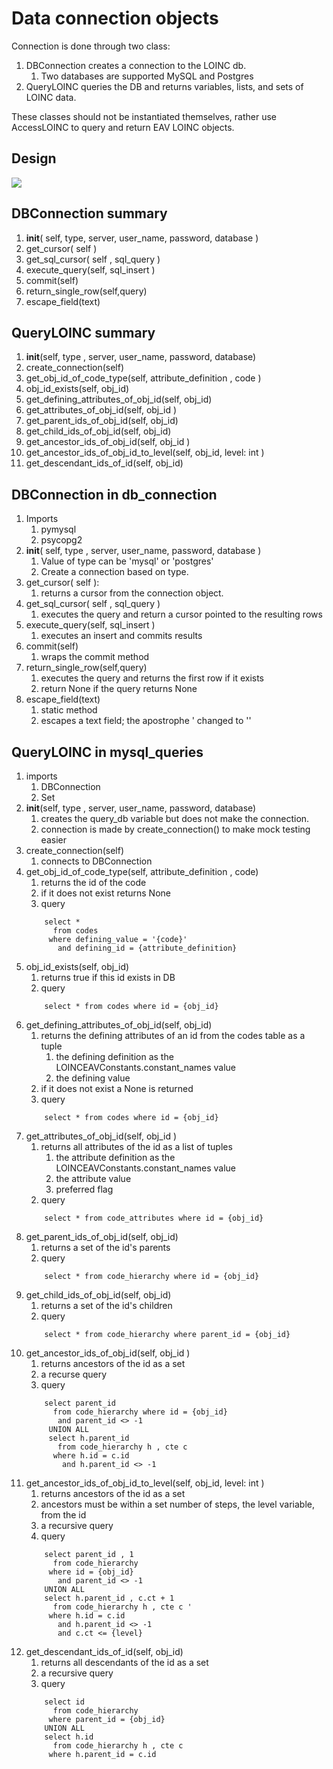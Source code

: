# Data connection objects<br>
Connection is done through two class:<br>
1. DBConnection creates a connection to the LOINC db.<br>
   1. Two databases are supported MySQL and Postgres
2. QueryLOINC queries the DB and returns variables, lists, and sets of LOINC data.<br>

These classes should not be instantiated themselves, rather use AccessLOINC to query and return EAV LOINC objects.<br>


## Design

![](db_connection.png)

## DBConnection summary
1. __init__( self, type, server, user_name, password, database )
2. get_cursor( self )
3. get_sql_cursor( self , sql_query )
4. execute_query(self, sql_insert )
5. commit(self)
6. return_single_row(self,query)
7. escape_field(text)

## QueryLOINC summary
1. __init__(self, type , server, user_name, password, database)
2. create_connection(self)
3. get_obj_id_of_code_type(self, attribute_definition , code )
4. obj_id_exists(self, obj_id)
5. get_defining_attributes_of_obj_id(self, obj_id)
6. get_attributes_of_obj_id(self, obj_id )
7. get_parent_ids_of_obj_id(self, obj_id)
8. get_child_ids_of_obj_id(self, obj_id)
9. get_ancestor_ids_of_obj_id(self, obj_id )
10. get_ancestor_ids_of_obj_id_to_level(self, obj_id, level: int )
11. get_descendant_ids_of_id(self, obj_id)


## DBConnection in db_connection
1. Imports 
    1. pymysql
    2. psycopg2
2. __init__( self, type , server, user_name, password, database )
    1. Value of type can be 'mysql' or 'postgres'
    2. Create a connection based on type.
3. get_cursor( self ):
    1. returns a cursor from the connection object. 
4. get_sql_cursor( self , sql_query )
    1. executes the query and return a cursor pointed to the resulting rows
5. execute_query(self, sql_insert )
    1. executes an insert and commits results
6. commit(self)
    1. wraps the commit method
7. return_single_row(self,query)
    1. executes the query and returns the first row if it exists
    2. return None if the query returns None
8. escape_field(text)
    1. static method
    2. escapes a text field; the apostrophe ' changed to ''

## QueryLOINC in mysql_queries
1. imports
    1. DBConnection
    2. Set
2. __init__(self, type , server, user_name, password, database)
    1. creates the query_db variable but does not make the connection.
    2. connection is made by create_connection() to make mock testing easier
3. create_connection(self)
    1. connects to DBConnection 
4. get_obj_id_of_code_type(self, attribute_definition , code)
    1. returns the id of the code
    2. if it does not exist returns None
    3. query
    ```
        select * 
          from codes 
         where defining_value = '{code}' 
           and defining_id = {attribute_definition}
     ```
5. obj_id_exists(self, obj_id)
    1. returns true if this id exists in DB
    2. query
    ```
        select * from codes where id = {obj_id}
     ```
6. get_defining_attributes_of_obj_id(self, obj_id)
    1. returns the defining attributes of an id from the codes table as a tuple
        1. the defining definition as the LOINCEAVConstants.constant_names value
        2. the defining value
    2. if it does not exist a None is returned
    3. query
    ```
        select * from codes where id = {obj_id}
    ```
7. get_attributes_of_obj_id(self, obj_id )
    1. returns all attributes of the id as a list of tuples
        1. the attribute definition as the LOINCEAVConstants.constant_names value
        2. the attribute value
        3. preferred flag
    2. query
    ```
        select * from code_attributes where id = {obj_id}
    ```
8. get_parent_ids_of_obj_id(self, obj_id)
    1. returns a set of the id's parents
    2. query
    ```
        select * from code_hierarchy where id = {obj_id}
    ```
9. get_child_ids_of_obj_id(self, obj_id)
    1. returns a set of the id's children
    2. query
    ```
        select * from code_hierarchy where parent_id = {obj_id}
    ```
10. get_ancestor_ids_of_obj_id(self, obj_id )
    1. returns ancestors of the id as a set
    2. a recurse query
    3. query
    ```
        select parent_id 
          from code_hierarchy where id = {obj_id} 
           and parent_id <> -1 
         UNION ALL
         select h.parent_id 
           from code_hierarchy h , cte c 
          where h.id = c.id 
            and h.parent_id <> -1
    ```
11. get_ancestor_ids_of_obj_id_to_level(self, obj_id, level: int )
    1. returns ancestors of the id as a set
    2. ancestors must be within a set number of steps, the level variable, from the id
    3. a recursive query 
    4. query
    ```
        select parent_id , 1 
          from code_hierarchy 
         where id = {obj_id}
           and parent_id <> -1
        UNION ALL
        select h.parent_id , c.ct + 1 
          from code_hierarchy h , cte c '
         where h.id = c.id 
           and h.parent_id <> -1 
           and c.ct <= {level}
    ```
12. get_descendant_ids_of_id(self, obj_id)
    1. returns all descendants of the id as a set
    2. a recursive query
    3. query
    ```
        select id 
          from code_hierarchy 
         where parent_id = {obj_id}
        UNION ALL
        select h.id 
          from code_hierarchy h , cte c 
         where h.parent_id = c.id 
    ```
